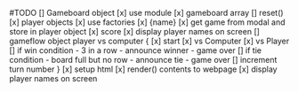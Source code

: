 #TODO
[] Gameboard object
    [x] use module
    [x] gameboard array
    [] reset()
[x] player objects
    [x] use factories
    [x] {name}
    [x] get game from modal and store in player object
    [x] score
    [x] display player names on screen
[] gameflow object
    player vs computer {
        [x] start
        [x] vs Computer
        [x] vs Player
        [] if win condition
            - 3 in a row
            - announce winner
            - game over
        [] if tie condition
            - board full but no row
            - announce tie
            - game over
        [] increment turn number
    }
[x] setup html
    [x] render() contents to webpage
    [x] display player names on screen

